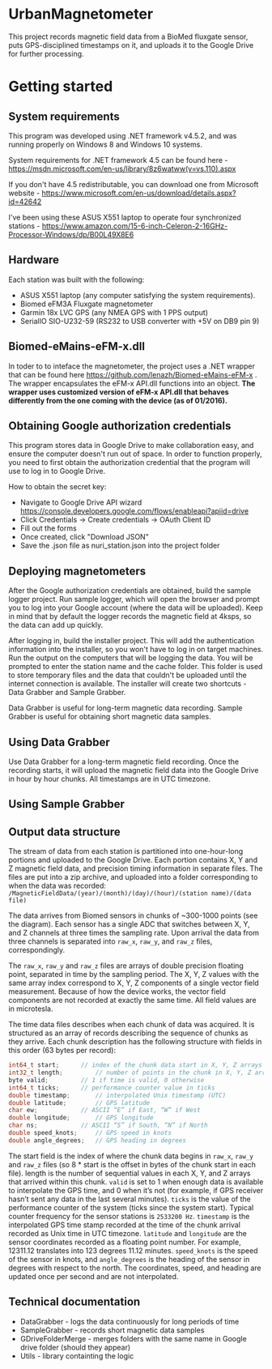 # UrbanMagnetometer
This project records magnetic field data from a BioMed fluxgate sensor, puts GPS-disciplined timestamps on it,
and uploads it to the Google Drive for further processing.

# Getting started

## System requirements

This program was developed using .NET framework v4.5.2, and was running properly on Windows 8 and Windows 10 systems.

System requirements for .NET framework 4.5 can be found here - https://msdn.microsoft.com/en-us/library/8z6watww(v=vs.110).aspx

If you don't have 4.5 redistributable, you can download one from Microsoft website - https://www.microsoft.com/en-us/download/details.aspx?id=42642

I've been using these ASUS X551 laptop to operate four synchronized stations - https://www.amazon.com/15-6-inch-Celeron-2-16GHz-Processor-Windows/dp/B00L49X8E6

## Hardware
Each station was built with the following:

  * ASUS X551 laptop (any computer satisfying the system requirements).
  * Biomed eFM3A Fluxgate magnetometer
  * Garmin 18x LVC GPS (any NMEA GPS with 1 PPS output)
  * SerialIO SIO-U232-59 (RS232 to USB converter with +5V on DB9 pin 9)

## Biomed-eMains-eFM-x.dll
In toder to to inteface the magnetometer, the project uses a .NET wrapper that can be found here https://github.com/lenazh/Biomed-eMains-eFM-x . The wrapper encapsulates the eFM-x API.dll functions into an object. **The wrapper uses customized version of eFM-x API.dll that behaves differently from the one coming with the device (as of 01/2016).**

## Obtaining Google authorization credentials
This program stores data in Google Drive to make collaboration easy, and ensure the computer doesn't run out of space. In order to function properly, you need to first obtain the authorization credential that the program will use to log in to Google Drive.

How to obtain the secret key:

  - Navigate to Google Drive API wizard https://console.developers.google.com/flows/enableapi?apiid=drive
  - Click Credentials -> Create credentials -> OAuth Client ID
  - Fill out the forms
  - Once created, click "Download JSON"
  - Save the .json file as nuri_station.json into the project folder

## Deploying magnetometers

After the Google authorization credentials are obtained, build the sample logger project. Run sample logger, which will open the browser and prompt you to log into your Google account (where the data will be uploaded). Keep in  mind that by default the logger records the magnetic field at 4ksps, so the data can add up quickly.

After logging in, build the installer project. This will add the authentication information into the installer, so you won't have to log in on target machines. Run the output on the computers that will be logging the data. You will be prompted to enter the station name and the cache folder. This folder is used to store temporary files and the data that couldn't be uploaded until the internet connection is available. The installer will create two shortcuts - Data Grabber and Sample Grabber.

Data Grabber is useful for long-term magnetic data recording. Sample Grabber is useful for obtaining short magnetic data samples.

## Using Data Grabber
Use Data Grabber for a long-term magnetic field recording. Once the recording starts, it will upload the magnetic field data into the Google Drive in hour by hour chunks. All timestamps are in UTC timezone.

## Using Sample Grabber

## Output data structure
The stream of data from each station is partitioned into one-hour-long portions and uploaded to the Google Drive. Each portion contains X, Y and Z magnetic field data, and precision timing information in separate files. The files are put into a zip archive, and uploaded into a folder corresponding to when the data was recorded: 
``/MagneticFieldData/(year)/(month)/(day)/(hour)/(station name)/(data file)``

The data arrives from Biomed sensors in chunks of ~300-1000 points (see the diagram). Each sensor has a single ADC that switches between X, Y, and Z channels at three times the sampling rate. Upon arrival the data from three channels is separated into ``raw_x``, ``raw_y``, and ``raw_z`` files, correspondingly.

The ``raw_x``, ``raw_y`` and ``raw_z`` files are arrays of double precision floating point, separated in time by the sampling period. The X, Y, Z values with the same array index correspond to X, Y, Z components of a single vector field measurement. Because of how the device works, the vector field components are not recorded at exactly the same time. All field values are in microtesla.

The time data files describes when each chunk of data was acquired. It is structured as an array of records describing the sequence of chunks as they arrive. Each chunk description has the following structure with fields in this order (63 bytes per record):

```c
int64_t start;		// index of the chunk data start in X, Y, Z arrays
int32_t length; 		// number of points in the chunk in X, Y, Z arrays
byte valid;			// 1 if time is valid, 0 otherwise
int64_t ticks;	 	// performance counter value in ticks
double timestamp;	 	// interpolated Unix timestamp (UTC)
double latitude;	 	// GPS latitude
char ew;			// ASCII “E” if East, “W” if West
double longitude;	 	// GPS longitude
char ns;			// ASCII “S” if South, “N” if North
double speed_knots;	 	// GPS speed in knots
double angle_degrees; 	// GPS heading in degrees
```

The start field is the index of where the chunk data begins in ``raw_x``, ``raw_y`` and ``raw_z`` files (so 8 * start is the offset in bytes of the chunk start in each file). length is the number of sequential values in each X, Y, and Z arrays that arrived within this chunk. ``valid`` is set to 1 when enough data is available to interpolate the GPS time, and 0 when it’s not (for example, if GPS receiver hasn’t sent any data in the last several minutes). ``ticks`` is the value of the performance counter of the system (ticks since the system start). Typical counter frequency for the sensor stations is ``2533200 Hz``. ``timestamp`` is the interpolated GPS time stamp recorded at the time of the chunk arrival recorded as Unix time in UTC timezone. ``latitude`` and ``longitude`` are the sensor coordinates recorded as a floating point number. For example, 12311.12 translates into 123 degrees 11.12 minutes. ``speed_knots`` is the speed of the sensor in knots, and ``angle_degrees`` is the heading of the sensor in degrees with respect to the north. The coordinates, speed, and heading are updated once per second and are not interpolated. 


## Technical documentation

  * DataGrabber - logs the data continuously for long periods of time
  * SampleGrabber - records short magnetic data samples
  * GDriveFolderMerge - merges folders with the same name in Google drive folder (should they appear)
  * Utils - library containting the logic
